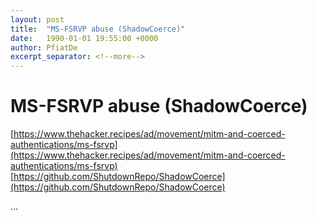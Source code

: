 ```yaml
---
layout: post
title:  "MS-FSRVP abuse (ShadowCoerce)"
date:   1990-01-01 19:55:00 +0000
author: PfiatDe
excerpt_separator: <!--more-->
---
```


# MS-FSRVP abuse (ShadowCoerce)
[https://www.thehacker.recipes/ad/movement/mitm-and-coerced-authentications/ms-fsrvp](https://www.thehacker.recipes/ad/movement/mitm-and-coerced-authentications/ms-fsrvp)
[https://github.com/ShutdownRepo/ShadowCoerce](https://github.com/ShutdownRepo/ShadowCoerce)

...
<!--more-->
